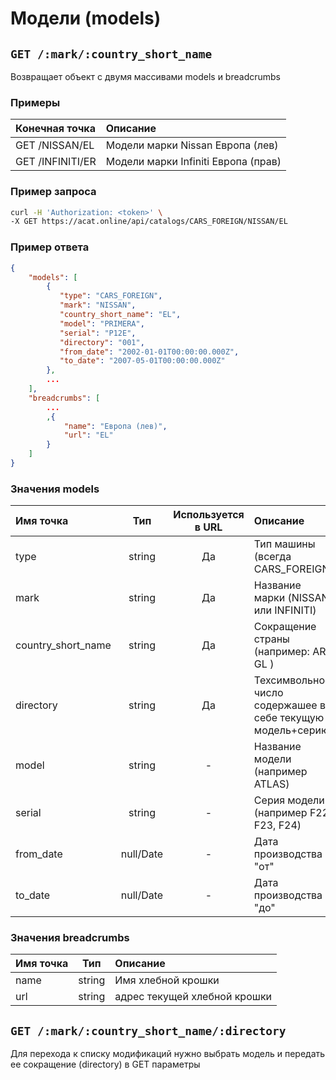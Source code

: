 # Модели (models)

## `GET /:mark/:country_short_name`

Возвращает объект с двумя массивами models и breadcrumbs

### Примеры

| Конечная точка | Описание |
| :---- | :--------------- |
| GET /NISSAN/EL | Модели марки Nissan Европа (лев) |
| GET /INFINITI/ER | Модели марки Infiniti Европа (прав) |

### Пример запроса

```bash
curl -H 'Authorization: <token>' \
-X GET https://acat.online/api/catalogs/CARS_FOREIGN/NISSAN/EL
```

### Пример ответа

```json
{
    "models": [
        {
           "type": "CARS_FOREIGN",
           "mark": "NISSAN",
           "country_short_name": "EL",
           "model": "PRIMERA",
           "serial": "P12E",
           "directory": "001",
           "from_date": "2002-01-01T00:00:00.000Z",
           "to_date": "2007-05-01T00:00:00.000Z"
        },
        ...
    ],
    "breadcrumbs": [
        ...
        ,{
            "name": "Европа (лев)",
            "url": "EL"
        }
    ]
}
```

### Значения models

| Имя точка | Тип | Используется в URL | Описание |
| :---- | :------: | :------: | :--------------- |
| type | string | Да | Тип машины (всегда CARS_FOREIGN) |
| mark | string | Да | Название марки (NISSAN или INFINITI) |
| country_short_name | string | Да | Сокращение страны (например: AR / GL ) |
| directory | string | Да | Техсимвольное число содержашее в себе текущую модель+серию |
| model | string | - | Название модели (например ATLAS) |
| serial | string | - | Серия модели (например F22, F23, F24) |
| from_date | null/Date | - | Дата производства "от" |
| to_date | null/Date | - | Дата производства "до" |

### Значения breadcrumbs

| Имя точка | Тип | Описание |
| :---- | :------: | :--------------- |
| name | string | Имя хлебной крошки |
| url | string | адрес текущей хлебной крошки |


## `GET /:mark/:country_short_name/:directory`

Для перехода к списку модификаций нужно выбрать модель и передать ее сокращение (directory) в GET параметры